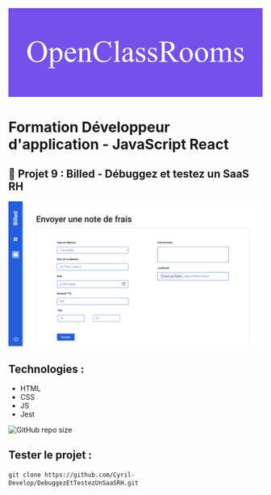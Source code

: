 ![formation](./images/openClassRooms.png)

# Formation Développeur d'application - JavaScript React

## 📎 Projet 9 : Billed - Débuggez et testez un SaaS RH

![home](./images/home.png)

## Technologies :
- HTML
- CSS
- JS
- Jest

![GitHub repo size](https://img.shields.io/github/repo-size/Cyril-Develop/DebuggezEtTestezUnSaaSRH?style=for-the-badge) 

 ## Tester le projet :

```terminal
git clone https://github.com/Cyril-Develop/DebuggezEtTestezUnSaaSRH.git
```
